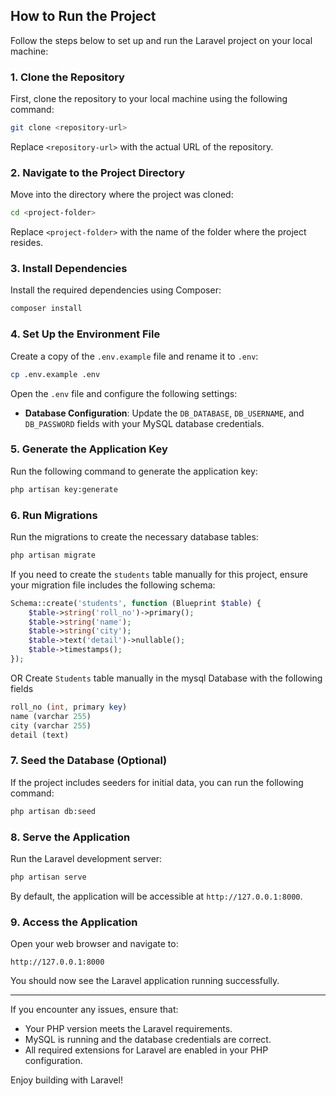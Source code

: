 ## How to Run the Project

Follow the steps below to set up and run the Laravel project on your local machine:

### 1. Clone the Repository

First, clone the repository to your local machine using the following command:
```bash
git clone <repository-url>
```
Replace `<repository-url>` with the actual URL of the repository.

### 2. Navigate to the Project Directory

Move into the directory where the project was cloned:
```bash
cd <project-folder>
```
Replace `<project-folder>` with the name of the folder where the project resides.

### 3. Install Dependencies

Install the required dependencies using Composer:
```bash
composer install
```

### 4. Set Up the Environment File

Create a copy of the `.env.example` file and rename it to `.env`:
```bash
cp .env.example .env
```

Open the `.env` file and configure the following settings:
- **Database Configuration**: Update the `DB_DATABASE`, `DB_USERNAME`, and `DB_PASSWORD` fields with your MySQL database credentials.

### 5. Generate the Application Key

Run the following command to generate the application key:
```bash
php artisan key:generate
```

### 6. Run Migrations

Run the migrations to create the necessary database tables:
```bash
php artisan migrate
```

If you need to create the `students` table manually for this project, ensure your migration file includes the following schema:
```php
Schema::create('students', function (Blueprint $table) {
    $table->string('roll_no')->primary();
    $table->string('name');
    $table->string('city');
    $table->text('detail')->nullable();
    $table->timestamps();
});
```

OR Create  `Students` table manually in the mysql Database with the following fields
```php
roll_no (int, primary key)
name (varchar 255)
city (varchar 255)
detail (text)
```


### 7. Seed the Database (Optional)

If the project includes seeders for initial data, you can run the following command:
```bash
php artisan db:seed
```

### 8. Serve the Application

Run the Laravel development server:
```bash
php artisan serve
```

By default, the application will be accessible at `http://127.0.0.1:8000`.

### 9. Access the Application

Open your web browser and navigate to:
```
http://127.0.0.1:8000
```

You should now see the Laravel application running successfully.

---

If you encounter any issues, ensure that:
- Your PHP version meets the Laravel requirements.
- MySQL is running and the database credentials are correct.
- All required extensions for Laravel are enabled in your PHP configuration.

Enjoy building with Laravel!

